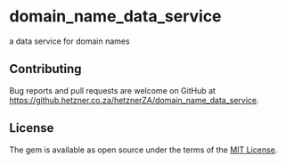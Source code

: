 # domain_name_data_service
a data service for domain names

## Contributing

Bug reports and pull requests are welcome on GitHub at https://github.hetzner.co.za/hetznerZA/domain_name_data_service.

## License

The gem is available as open source under the terms of the [MIT License](http://opensource.org/licenses/MIT).
